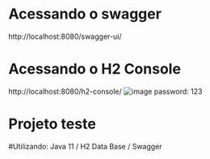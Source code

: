 # Acessando o swagger
http://localhost:8080/swagger-ui/

# Acessando o H2 Console
http://localhost:8080/h2-console/
![image](https://github.com/richarditoo/empresateste/assets/26912050/4c59368f-927d-4fc8-84ae-b2dd6bb8387d)
password: 123


# Projeto teste

#Utilizando: 
Java 11 /
H2 Data Base /
Swagger
